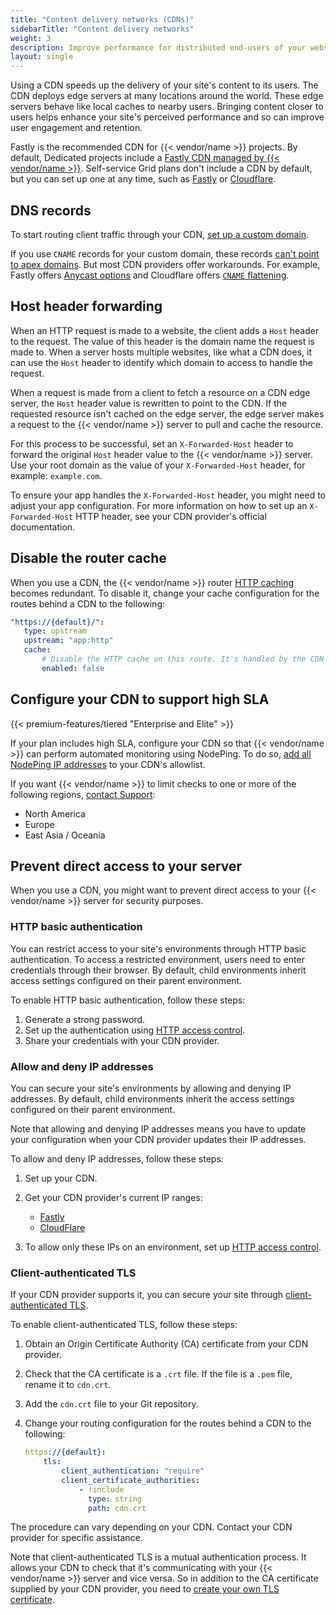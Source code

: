 ```yaml
---
title: "Content delivery networks (CDNs)"
sidebarTitle: "Content delivery networks"
weight: 3
description: Improve performance for distributed end-users of your website with a content delivery network (CDN).
layout: single
---
```


Using a CDN speeds up the delivery of your site's content to its users.
The CDN deploys edge servers at many locations around the world.
These edge servers behave like local caches to nearby users.
Bringing content closer to users helps enhance your site's perceived performance
and so can improve user engagement and retention.

Fastly is the recommended CDN for {{< vendor/name >}} projects.
By default, Dedicated projects include a [Fastly CDN managed by {{< vendor/name >}}](./managed-fastly.md).
Self-service Grid plans don't include a CDN by default, but you can set up one at any time,
such as [Fastly](./fastly.md) or [Cloudflare](./cloudflare.md).

## DNS records

To start routing client traffic through your CDN, [set up a custom domain](../steps/_index.md).

If you use `CNAME` records for your custom domain, these records [can't point to apex domains](../steps/dns.md).
But most CDN providers offer workarounds.
For example, Fastly offers [Anycast options](./fastly.md#3-handle-apex-domains)
and Cloudflare offers [`CNAME` flattening](./cloudflare.md#3-handle-apex-domains).

## Host header forwarding

When an HTTP request is made to a website, the client adds a `Host` header to the request.
The value of this header is the domain name the request is made to.
When a server hosts multiple websites, like what a CDN does,
it can use the `Host` header to identify which domain to access to handle the request.

When a request is made from a client to fetch a resource on a CDN edge server,
the `Host` header value is rewritten to point to the CDN.
If the requested resource isn't cached on the edge server,
the edge server makes a request to the {{< vendor/name >}} server to pull and cache the resource.

For this process to be successful,
set an `X-Forwarded-Host` header to forward the original `Host` header value to the {{< vendor/name >}} server.
Use your root domain as the value of your `X-Forwarded-Host` header,
for example: `example.com`.

To ensure your app handles the `X-Forwarded-Host` header,
you might need to adjust your app configuration.
For more information on how to set up an `X-Forwarded-Host` HTTP header,
see your CDN provider's official documentation.

## Disable the router cache

When you use a CDN, the {{< vendor/name >}} router [HTTP caching](../../define-routes/cache.md) becomes redundant.
To disable it, change your cache configuration for the routes behind a CDN to the following:

```yaml {location=".platform/routes.yaml"}
"https://{default}/":
   type: upstream
   upstream: "app:http"
   cache:
       # Disable the HTTP cache on this route. It's handled by the CDN instead.
       enabled: false
```

## Configure your CDN to support high SLA

{{< premium-features/tiered "Enterprise and Elite" >}}

If your plan includes high SLA, configure your CDN so that {{< vendor/name >}} can perform automated monitoring using NodePing.
To do so, [add all NodePing IP addresses](https://nodeping.com/faq.html#ip-addresses) to your CDN's allowlist.

If you want {{< vendor/name >}} to limit checks to one or more of the following regions, [contact Support](/learn/overview/get-support.md):

- North America
- Europe
- East Asia / Oceania

## Prevent direct access to your server

When you use a CDN, you might want to prevent direct access to your {{< vendor/name >}} server for security purposes.

### HTTP basic authentication

You can restrict access to your site's environments through HTTP basic authentication.
To access a restricted environment, users need to enter credentials through their browser.
By default, child environments inherit access settings configured on their parent environment.

To enable HTTP basic authentication,
follow these steps:

1. Generate a strong password.
2. Set up the authentication using [HTTP access control](../../environments/http-access-control.md#use-a-username-and-password).
3. Share your credentials with your CDN provider.

### Allow and deny IP addresses

You can secure your site's environments by allowing and denying IP addresses.
By default, child environments inherit the access settings configured on their parent environment.

Note that allowing and denying IP addresses means you have to update your configuration
when your CDN provider updates their IP addresses.

To allow and deny IP addresses, follow these steps:

1.  Set up your CDN.

2.  Get your CDN provider's current IP ranges:
    - [Fastly](https://docs.fastly.com/en/guides/accessing-fastlys-ip-ranges) 
    - [CloudFlare](https://www.cloudflare.com/ips/)

3.  To allow only these IPs on an environment,
   set up [HTTP access control](../../environments/http-access-control.md#filter-ip-addresses).

### Client-authenticated TLS

If your CDN provider supports it,
you can secure your site through [client-authenticated TLS](../../define-routes/https.md#enable-client-authenticated-tls).

To enable client-authenticated TLS, follow these steps:

1.  Obtain an Origin Certificate Authority (CA) certificate from your CDN provider.

2.  Check that the CA certificate is a `.crt` file.
   If the file is a `.pem` file, rename it to `cdn.crt`.

3.  Add the `cdn.crt` file to your Git repository.

4.  Change your routing configuration for the routes behind a CDN to the following:

    ```yaml {location=".platform/routes.yaml"}
    https://{default}:
        tls:
            client_authentication: "require"
            client_certificate_authorities:
                - !include
                  type: string
                  path: cdn.crt
    ```

The procedure can vary depending on your CDN.
Contact your CDN provider for specific assistance.

Note that client-authenticated TLS is a mutual authentication process.
It allows your CDN to check that it's communicating with your {{< vendor/name >}} server
and vice versa.
So in addition to the CA certificate supplied by your CDN provider,
you need to [create your own TLS certificate](../../define-routes/https.md).